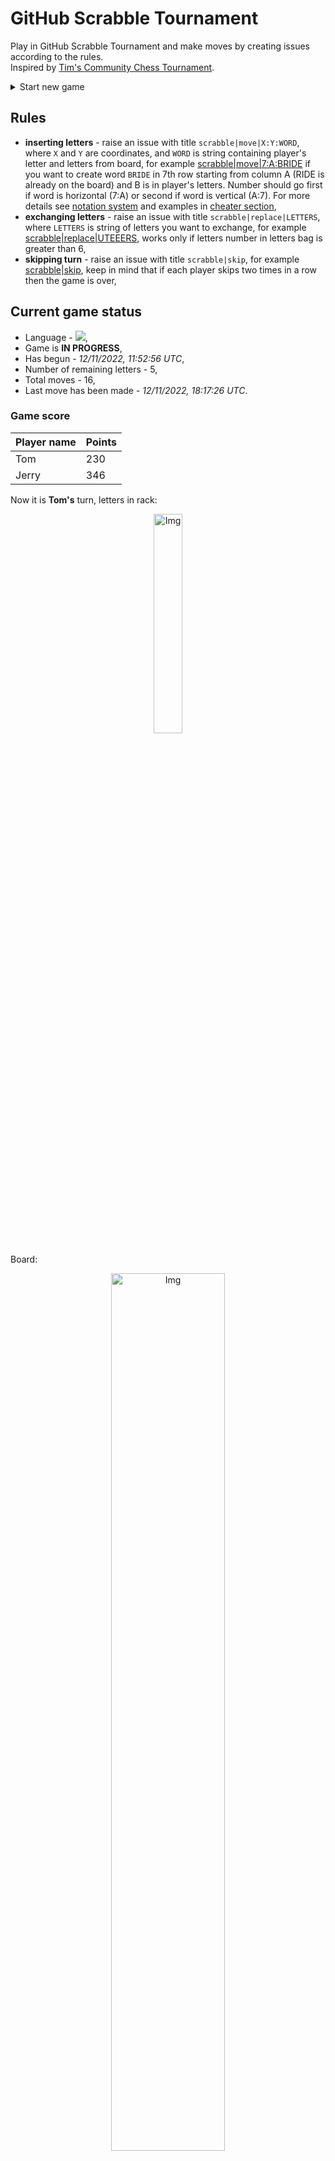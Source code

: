 
# GitHub Scrabble Tournament
Play in GitHub Scrabble Tournament and make moves by creating issues according to the rules.    
Inspired by [Tim's Community Chess Tournament](https://github.com/timburgan/).

<details>
  <summary>Start new game</summary>
  
 
 - [GB](https://github.com/radosz99/radosz99/issues/new?title=scrabble%7Cinit%7CGB&body=Just+push+%27Submit+new+issue%27+or+update+with+your+move)  ![](https://raw.githubusercontent.com/radosz99/radosz99/main/flags/GB.png)
 - [PL](https://github.com/radosz99/radosz99/issues/new?title=scrabble%7Cinit%7CPL&body=Just+push+%27Submit+new+issue%27+or+update+with+your+move)  ![](https://raw.githubusercontent.com/radosz99/radosz99/main/flags/PL.png)
 - [ES](https://github.com/radosz99/radosz99/issues/new?title=scrabble%7Cinit%7CES&body=Just+push+%27Submit+new+issue%27+or+update+with+your+move)  ![](https://raw.githubusercontent.com/radosz99/radosz99/main/flags/ES.png)
 - [DE](https://github.com/radosz99/radosz99/issues/new?title=scrabble%7Cinit%7CDE&body=Just+push+%27Submit+new+issue%27+or+update+with+your+move)  ![](https://raw.githubusercontent.com/radosz99/radosz99/main/flags/DE.png)
 - [FR](https://github.com/radosz99/radosz99/issues/new?title=scrabble%7Cinit%7CFR&body=Just+push+%27Submit+new+issue%27+or+update+with+your+move)  ![](https://raw.githubusercontent.com/radosz99/radosz99/main/flags/FR.png)
</details>
        

## Rules
 - **inserting letters** - raise an issue with title `scrabble|move|X:Y:WORD`, where `X` and `Y` are coordinates, and `WORD` is string containing player's letter and letters from board, for example [scrabble&#124;move&#124;7:A:BRIDE](https://github.com/radosz99/radosz99/issues/new?title=scrabble%7Cmove%7C7%3AA%3ABRIDE&body=Just+push+%27Submit+new+issue%27+or+update+with+your+move) if you want to create word `BRIDE` in 7th row starting from column A (RIDE is already on the board) and B is in player's letters. Number should go first if word is horizontal (7:A) or second if word is vertical (A:7). For more details see [notation system](https://en.wikipedia.org/wiki/Scrabble#Notation_system) and examples in [cheater section](#cheater),
 - **exchanging letters** - raise an issue with title `scrabble|replace|LETTERS`, where `LETTERS` is string of letters you want to exchange, for example [scrabble&#124;replace&#124;UTEEERS](https://github.com/radosz99/radosz99/issues/new?title=scrabble%7Creplace%7CUTEEERS&body=Just+push+%27Submit+new+issue%27+or+update+with+your+move), works only if letters number in letters bag is greater than 6,
 - **skipping turn** - raise an issue with title `scrabble|skip`, for example [scrabble&#124;skip](https://github.com/radosz99/radosz99/issues/new?title=scrabble%7Cskip&body=Just+push+%27Submit+new+issue%27+or+update+with+your+move), keep in mind that if each player skips two times in a row then the game is over,

## Current game status
 - Language - ![](https://raw.githubusercontent.com/radosz99/radosz99/main/flags/ES.png),
 - Game is **IN PROGRESS**,
 - Has begun - *12/11/2022, 11:52:56 UTC*,
 - Number of remaining letters - 5,
 - Total moves - 16,
 - Last move has been made - *12/11/2022, 18:17:26 UTC*.
    
### Game score
| Player name | Points |
 | - | - |  
| Tom | 230
| Jerry | 346

Now it is **Tom's** turn, letters in rack:
<p align="center">
    <img src="https://raw.githubusercontent.com/radosz99/radosz99/main/rack.png" width=30% alt="Img"/>
</p>

Board:
<p align="center">
<img src="https://raw.githubusercontent.com/radosz99/radosz99/main/board.png" width=60% alt="Img"/>
</p>
    
## User leaderboard
| Moves | Who | Points |
| - | - | - |
| 16 | [@radosz99](github.com/radosz99)| 576

<a name="cheater"></a>
## Cheater section  
Try out my algorithm and check the moves that were found based on the state of the board and rack. :cowboy_hat_face:
<details>
  <summary>Reveal some fancy moves :)</summary>
  
  | Id | Move | Points |
  | - | - | - |  
|1 | [4:A:perues](https://github.com/radosz99/radosz99/issues/new?title=scrabble%7Cmove%7C4%3AA%3Aperues&body=Just+push+%27Submit+new+issue%27+or+update+with+your+move) | 16 
|2 | [4:A:pesete](https://github.com/radosz99/radosz99/issues/new?title=scrabble%7Cmove%7C4%3AA%3Apesete&body=Just+push+%27Submit+new+issue%27+or+update+with+your+move) | 16 
|3 | [4:A:preste](https://github.com/radosz99/radosz99/issues/new?title=scrabble%7Cmove%7C4%3AA%3Apreste&body=Just+push+%27Submit+new+issue%27+or+update+with+your+move) | 16 
|4 | [4:A:purees](https://github.com/radosz99/radosz99/issues/new?title=scrabble%7Cmove%7C4%3AA%3Apurees&body=Just+push+%27Submit+new+issue%27+or+update+with+your+move) | 16 
|5 | [4:A:purete](https://github.com/radosz99/radosz99/issues/new?title=scrabble%7Cmove%7C4%3AA%3Apurete&body=Just+push+%27Submit+new+issue%27+or+update+with+your+move) | 16 
|6 | [4:A:putees](https://github.com/radosz99/radosz99/issues/new?title=scrabble%7Cmove%7C4%3AA%3Aputees&body=Just+push+%27Submit+new+issue%27+or+update+with+your+move) | 16 
|7 | [3:A:atueres](https://github.com/radosz99/radosz99/issues/new?title=scrabble%7Cmove%7C3%3AA%3Aatueres&body=Just+push+%27Submit+new+issue%27+or+update+with+your+move) | 14 
|8 | [4:A:peere](https://github.com/radosz99/radosz99/issues/new?title=scrabble%7Cmove%7C4%3AA%3Apeere&body=Just+push+%27Submit+new+issue%27+or+update+with+your+move) | 14 
|9 | [4:A:perus](https://github.com/radosz99/radosz99/issues/new?title=scrabble%7Cmove%7C4%3AA%3Aperus&body=Just+push+%27Submit+new+issue%27+or+update+with+your+move) | 14 
|10 | [4:A:peste](https://github.com/radosz99/radosz99/issues/new?title=scrabble%7Cmove%7C4%3AA%3Apeste&body=Just+push+%27Submit+new+issue%27+or+update+with+your+move) | 14 
</details>
    
## Latest moves
<details>
<summary>Show 10 latest moves</summary>
  
  
  | Id | Type | Move / Letters to replace | Created words / New letters | Date | Points | Player | Who |
  | - | - | - | - | - | - | - | - |
|15| INSERT | 14:J:hostie | ['HOSTIE'] | 12/11/2022, 18:17:26 UTC | 30 | Jerry | [@radosz99](github.com/radosz99) |
|14| INSERT | K:8:coñeado | ['COÑEADO'] | 12/11/2022, 18:03:16 UTC | 34 | Tom | [@radosz99](github.com/radosz99) |
|13| INSERT | A:3:aposenta | ['APOSENTA'] | 12/11/2022, 15:50:25 UTC | 83 | Jerry | [@radosz99](github.com/radosz99) |
|12| INSERT | 10:A:alobe | ['ALOBE'] | 12/11/2022, 15:46:26 UTC | 14 | Tom | [@radosz99](github.com/radosz99) |
|11| INSERT | D:7:probana | ['PROBANA'] | 12/11/2022, 15:36:09 UTC | 28 | Jerry | [@radosz99](github.com/radosz99) |
|10| INSERT | O:3:trovaren | ['TROVAREN'] | 12/11/2022, 15:33:23 UTC | 86 | Tom | [@radosz99](github.com/radosz99) |
|9| INSERT | 5:L:saxo | ['SAXO'] | 12/11/2022, 15:31:15 UTC | 27 | Jerry | [@radosz99](github.com/radosz99) |
|8| INSERT | 12:C:indique | ['INDIQUE'] | 12/11/2022, 14:18:31 UTC | 36 | Tom | [@radosz99](github.com/radosz99) |
|7| INSERT | H:9:difuso | ['DIFUSO'] | 12/11/2022, 14:06:39 UTC | 42 | Jerry | [@radosz99](github.com/radosz99) |
|6| INSERT | 8:I:chucen | ['CHUCEN'] | 12/11/2022, 13:57:36 UTC | 12 | Tom | [@radosz99](github.com/radosz99) |
</details>
    
